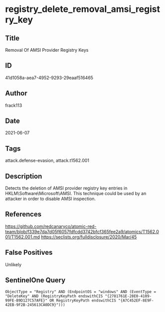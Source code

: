 # registry_delete_removal_amsi_registry_key

## Title
Removal Of AMSI Provider Registry Keys

## ID
41d1058a-aea7-4952-9293-29eaaf516465

## Author
frack113

## Date
2021-06-07

## Tags
attack.defense-evasion, attack.t1562.001

## Description
Detects the deletion of AMSI provider registry key entries in HKLM\Software\Microsoft\AMSI. This technique could be used by an attacker in order to disable AMSI inspection.

## References
https://github.com/redcanaryco/atomic-red-team/blob/f339e7da7d05f6057fdfcdd3742bfcf365fee2a9/atomics/T1562.001/T1562.001.md
https://seclists.org/fulldisclosure/2020/Mar/45

## False Positives
Unlikely

## SentinelOne Query
```
ObjectType = "Registry" AND (EndpointOS = "windows" AND (EventType = "DeleteKey" AND (RegistryKeyPath endswithCIS "{2781761E-28E0-4109-99FE-B9D127C57AFE}" OR RegistryKeyPath endswithCIS "{A7C452EF-8E9F-42EB-9F2B-245613CA0DC9}")))

```
